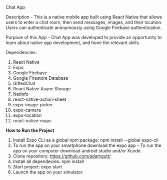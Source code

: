Chat App

Description - 
This is a native mobile app built using React Native that allows users to enter a chat room, then send messages, images, and their location. Users can authenticate anonymously using Google Firebase authentication. 

Purpose of this App - 
Chat App was developed to provide an opportunity to learn about native app development, and hone the relevant skills.

Dependencies:
1. React Native
2. Expo
3. Google Firebase
4. Google Firestore Database
5. GiftedChat
6. React Native Async Storage
7. NetInfo
8. react-native-action-sheet
9. expo-image-picker
10. expo-camera
11. expo-location
12. react-native-maps

**How to Run the Project**

1. Install Expo CLI as a global npm package: npm install --global expo-cli
2. To run the app on your smartphone download the expo app - To run the app on your computer download android studio and/or Xcode.
3. Clone repository: https://github.com/adamgutt/
4. Install all dependecies: npm install
5. Start project: expo start
6. Launch the app on your simulator.
